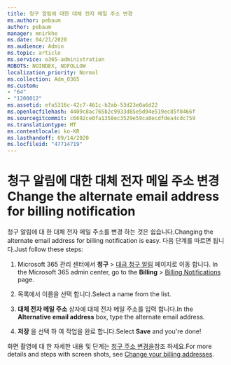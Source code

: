 ```yaml
---
title: 청구 알림에 대한 대체 전자 메일 주소 변경
ms.author: pebaum
author: pebaum
manager: mnirkhe
ms.date: 04/21/2020
ms.audience: Admin
ms.topic: article
ms.service: o365-administration
ROBOTS: NOINDEX, NOFOLLOW
localization_priority: Normal
ms.collection: Adm_O365
ms.custom:
- "64"
- "1200012"
ms.assetid: efa5316c-42c7-461c-b2ab-53d23e0a6d22
ms.openlocfilehash: 4409c8ac765b2c9933d85e5d94e519ec85f8466f
ms.sourcegitcommit: c6692ce0fa1358ec3529e59ca0ecdfdea4cdc759
ms.translationtype: MT
ms.contentlocale: ko-KR
ms.lasthandoff: 09/14/2020
ms.locfileid: "47714719"
---
```

# <a name="change-the-alternate-email-address-for-billing-notification"></a><span data-ttu-id="1ad6c-102">청구 알림에 대한 대체 전자 메일 주소 변경</span><span class="sxs-lookup"><span data-stu-id="1ad6c-102">Change the alternate email address for billing notification</span></span>

<span data-ttu-id="1ad6c-103">청구 알림에 대 한 대체 전자 메일 주소를 변경 하는 것은 쉽습니다.</span><span class="sxs-lookup"><span data-stu-id="1ad6c-103">Changing the alternate email address for billing notification is easy.</span></span> <span data-ttu-id="1ad6c-104">다음 단계를 따르면 됩니다.</span><span class="sxs-lookup"><span data-stu-id="1ad6c-104">Just follow these steps:</span></span>
  
1. <span data-ttu-id="1ad6c-105">Microsoft 365 관리 센터에서 **청구** \> [대금 청구 알림](https://go.microsoft.com/fwlink/p/?linkid=853212) 페이지로 이동 합니다.  </span><span class="sxs-lookup"><span data-stu-id="1ad6c-105">In the Microsoft 365 admin center, go to the **Billing** \>  [Billing Notifications](https://go.microsoft.com/fwlink/p/?linkid=853212) page.</span></span>

2. <span data-ttu-id="1ad6c-106">목록에서 이름을 선택 합니다.</span><span class="sxs-lookup"><span data-stu-id="1ad6c-106">Select a name from the list.</span></span>

3. <span data-ttu-id="1ad6c-107">**대체 전자 메일 주소** 상자에 대체 전자 메일 주소를 입력 합니다.</span><span class="sxs-lookup"><span data-stu-id="1ad6c-107">In the **Alternative email address** box, type the alternate email address.</span></span>

4. <span data-ttu-id="1ad6c-108">**저장** 을 선택 하 여 작업을 완료 합니다.</span><span class="sxs-lookup"><span data-stu-id="1ad6c-108">Select **Save** and you're done!</span></span>

<span data-ttu-id="1ad6c-109">화면 촬영에 대 한 자세한 내용 및 단계는 [청구 주소 변경을](https://docs.microsoft.com/microsoft-365/commerce/billing-and-payments/change-your-billing-addresses)참조 하세요.</span><span class="sxs-lookup"><span data-stu-id="1ad6c-109">For more details and steps with screen shots, see [Change your billing addresses](https://docs.microsoft.com/microsoft-365/commerce/billing-and-payments/change-your-billing-addresses).</span></span>
  
